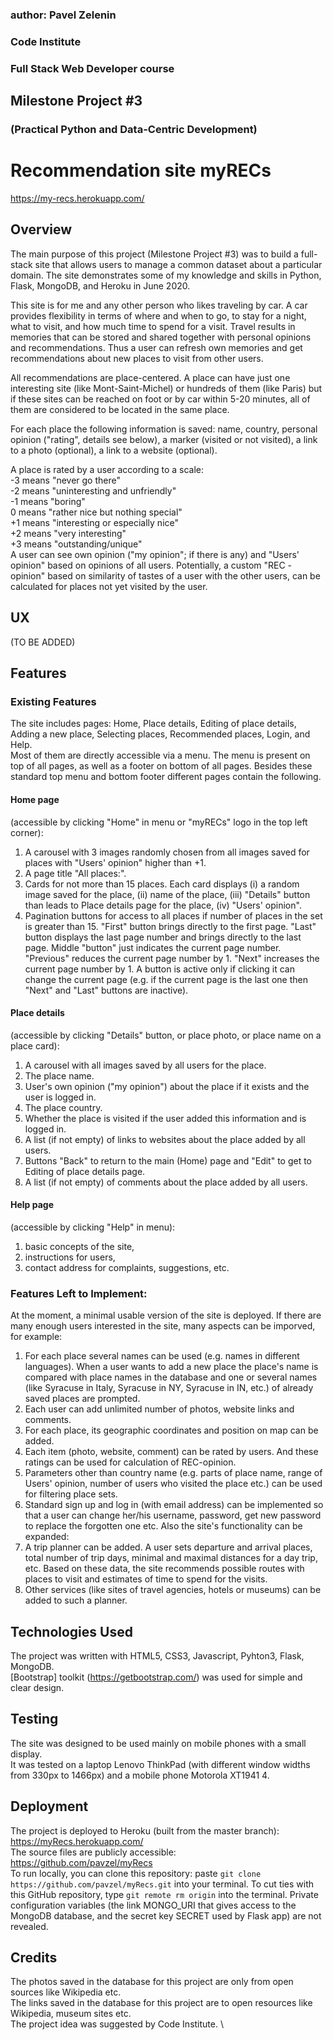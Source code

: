 ### author: Pavel Zelenin
### Code Institute
### Full Stack Web Developer course
## Milestone Project #3
### (Practical Python and Data-Centric Development)
 
# Recommendation site myRECs

https://my-recs.herokuapp.com/


## Overview
The main purpose of this project (Milestone Project #3) was to build a full-stack site that allows users to manage a common dataset about a particular domain.
The site demonstrates some of my knowledge and skills in Python, Flask, MongoDB, and Heroku in June 2020.

This site is for me and any other person who likes traveling by car. A car provides flexibility in terms of where and when to go, to stay for a night, what to visit, and how much time to spend for a visit. Travel results in memories that can be stored and shared together with personal opinions and recommendations. Thus a user can refresh own memories and get recommendations about new places to visit from other users.

All recommendations are place-centered. A place can have just one interesting site (like Mont-Saint-Michel) or hundreds of them (like Paris) but if these sites can be reached on foot or by car within 5-20 minutes, all of them are considered to be located in the same place.

For each place the following information is saved: name, country, personal opinion ("rating", details see below), a marker (visited or not visited), a link to a photo (optional), a link to a website (optional).

A place is rated by a user according to a scale:\
    -3 means "never go there"\
    -2 means "uninteresting and unfriendly"\
    -1 means "boring"\
     0 means "rather nice but nothing special"\
    +1 means "interesting or especially nice"\
    +2 means "very interesting"\
    +3 means "outstanding/unique"\
A user can see own opinion ("my opinion"; if there is any) and "Users' opinion" based on opinions of all users. Potentially, a custom "REC -opinion" based on similarity of tastes of a user with the other users, can be calculated for places not yet visited by the user.


## UX
(TO BE ADDED)

## Features
### Existing Features
The site includes pages: Home, Place details, Editing of place details, Adding a new place, Selecting places, Recommended places, Login, and Help.\
Most of them are directly accessible via a menu. The menu is present on top of all pages, as well as a footer on bottom of all pages.
Besides these standard top menu and bottom footer different pages contain the following.

#### Home page
(accessible by clicking "Home" in menu or "myRECs" logo in the top left corner):
1. A carousel with 3 images randomly chosen from all images saved for places with "Users' opinion" higher than +1.
2. A page title "All places:".
3. Cards for not more than 15 places. Each card displays (i) a random image saved for the place, (ii) name of the place, (iii) "Details" button than leads to Place details page for the place, (iv) "Users' opinion".
4. Pagination buttons for access to all places if number of places in the set is greater than 15. "First" button brings directly to the first page. "Last" button displays the last page number and brings directly to the last page. Middle "button" just indicates the current page number. "Previous" reduces the current page number by 1. "Next" increases the current page number by 1. A button is active only if clicking it can change the current page (e.g. if the current page is the last one then "Next" and "Last" buttons are inactive).

#### Place details
(accessible by clicking "Details" button, or place photo, or place name on a place card):
1. A carousel with all images saved by all users for the place.
2. The place name.
3. User's own opinion ("my opinion") about the place if it exists and the user is logged in.
4. The place country.
5. Whether the place is visited if the user added this information and is logged in.
6. A list (if not empty) of links to websites about the place added by all users.
7. Buttons "Back" to return to the main (Home) page and "Edit" to get to Editing of place details page.
8. A list (if not empty) of comments about the place added by all users.


#### Help page
(accessible by clicking "Help" in menu):
1. basic concepts of the site,
2. instructions for users,
3. contact address for complaints, suggestions, etc.


### Features Left to Implement:
At the moment, a minimal usable version of the site is deployed. If there are many enough users interested in the site, many aspects can be imporved, for example:
1. For each place several names can be used (e.g. names in different languages). When a user wants to add a new place the place's name is compared with place names in the database and one or several names (like Syracuse in Italy, Syracuse in NY, Syracuse in IN, etc.) of already saved places are prompted.
2. Each user can add unlimited number of photos, website links and comments.
3. For each place, its geographic coordinates and position on map can be added.
4. Each item (photo, website, comment) can be rated by users. And these ratings can be used for calculation of REC-opinion.
5. Parameters other than country name (e.g. parts of place name, range of Users' opinion, number of users who visited the place etc.) can be used for filtering place sets.
6. Standard sign up and log in (with email address) can be implemented so that a user can change her/his username, password, get new password to replace the forgotten one etc.
Also the site's functionality can be expanded:
1. A trip planner can be added. A user sets departure and arrival places, total number of trip days, minimal and maximal distances for a day trip, etc. Based on these data, the site recommends possible routes with places to visit and estimates of time to spend for the visits.
2. Other services (like sites of travel agencies, hotels or museums) can be added to such a planner.


## Technologies Used
The project was written with HTML5, CSS3, Javascript, Pyhton3, Flask, MongoDB. \
[Bootstrap] toolkit (https://getbootstrap.com/) was used for simple and clear design.


## Testing
The site was designed to be used mainly on mobile phones with a small display. \
It was tested on a laptop Lenovo ThinkPad (with different window widths from 330px to 1466px) and a mobile phone Motorola XT1941 4.


## Deployment
The project is deployed to Heroku (built from the master branch): \
https://myRecs.herokuapp.com/ \
The source files are publicly accessible:\
https://github.com/pavzel/myRecs \
To run locally, you can clone this repository: paste `git clone https://github.com/pavzel/myRecs.git` into your terminal. To cut ties with this GitHub repository, type `git remote rm origin` into the terminal.
Private configuration variables (the link MONGO_URI that gives access to the MongoDB database, and the secret key SECRET used by Flask app) are not revealed.


## Credits
The photos saved in the database for this project are only from open sources like Wikipedia etc. \
The links saved in the database for this project are to open resources like Wikipedia, museum sites etc. \
The project idea was suggested by Code Institute. \